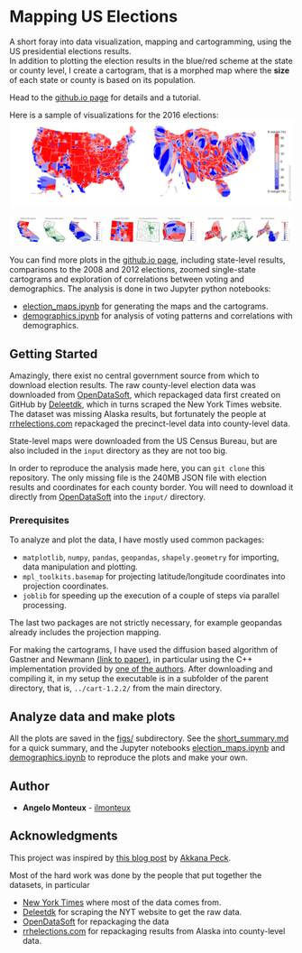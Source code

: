 # Mapping US Elections

A short foray into data visualization, mapping and cartogramming, using the US presidential elections results.     
In addition to plotting the election results in the blue/red scheme at the state or county level, I create a cartogram, that is a morphed map where the **size** of each state or county is based on its population.

Head to the [github.io page](https://ilmonteux.github.io/cartograms/) for details and a tutorial.

Here is a sample of visualizations for the 2016 elections:   
![county level map and cartogram](https://raw.githubusercontent.com/ilmonteux/mapping/master/US_elections/figs/election_county_map_carto.png)

<img src="figs/state_maps/election_county_16_CA.png" alt="2016 US state map"  width="33%"><img src="figs/state_maps/election_county_16_CO.png" alt="2016 US state map"  width="33%"><img src="figs/state_maps/election_county_16_NY.png" alt="2016 US state map"  width="33%">

You can find more plots in the [github.io page](https://ilmonteux.github.io/cartograms/), including state-level results, comparisons to the 2008 and 2012 elections, zoomed single-state cartograms and exploration of correlations between voting and demographics. The analysis is done in two Jupyter python notebooks:
- [election_maps.ipynb](election_maps.ipynb) for generating the maps and the cartograms.
- [demographics.ipynb](demographics.ipynb) for analysis of voting patterns and correlations with demographics.


## Getting Started
Amazingly, there exist no central government source from which to download election results. The raw county-level election data was downloaded from  [OpenDataSoft](http://data.opendatasoft.com/explore/dataset/usa-2016-presidential-election-by-county@public/), which repackaged data first created on GitHub by [Deleetdk](https://github.com/Deleetdk/USA.county.data), which in turns scraped the New York Times website.   
The dataset was missing Alaska results, but fortunately the people at [rrhelections.com](https://rrhelections.com/index.php/2018/02/02/alaska-results-by-county-equivalent-1960-2016/)  repackaged the precinct-level data into county-level data.

State-level maps were downloaded from the US Census Bureau, but are also included in the `input` directory as they are not too big.

In order to reproduce the analysis made here, you can  `git clone` this repository. The only missing file is the 240MB JSON file with election results and coordinates for each county border. You will need to download it  directly from [OpenDataSoft](http://data.opendatasoft.com/explore/dataset/usa-2016-presidential-election-by-county@public/) into the `input/` directory.

### Prerequisites
To analyze and plot the data, I have mostly used common packages:
- `matplotlib`, `numpy`, `pandas`, `geopandas`, `shapely.geometry` for importing, data manipulation and plotting.
- `mpl_toolkits.basemap` for projecting latitude/longitude coordinates into projection coordinates.
- `joblib` for speeding up the execution of a couple of steps via parallel processing.

The last two packages are not strictly necessary, for example geopandas already includes the projection mapping.

For making the cartograms, I have used the diffusion based algorithm of Gastner and Newmann [(link to paper)](www.pnas.org/content/101/20/7499), in particular using the C++ implementation provided by [one of the authors](http://www-personal.umich.edu/~mejn/cart/). After downloading and compiling it, in my setup the executable is in a subfolder of the parent directory, that is, `../cart-1.2.2/` from the main directory.

## Analyze data and make plots
All the plots are saved in the [figs/](figs/) subdirectory. See the [short_summary.md](short_summary.md) for a quick summary, and the Jupyter notebooks [election_maps.ipynb](election_maps.ipynb) and [demographics.ipynb](demographics.ipynb)  to reproduce the plots and make your own.

## Author
* **Angelo Monteux** - [ilmonteux](https://github.com/ilmonteux)

## Acknowledgments
This project was inspired by [this blog post](http://shallowsky.com/blog/programming/plotting-election-data-basemap.html) by [Akkana Peck](https://github.com/akkana).

Most of the hard work was done by the people that put together the datasets, in particular
* [New York Times](https://www.nytimes.com/elections/results/president) where most of the data comes from.
* [Deleetdk](https://github.com/Deleetdk/USA.county.data) for scraping the NYT website to get the raw data.
* [OpenDataSoft](http://data.opendatasoft.com/explore/dataset/usa-2016-presidential-election-by-county@public/) for repackaging the data
* [rrhelections.com](https://rrhelections.com/index.php/2018/02/02/alaska-results-by-county-equivalent-1960-2016/) for repackaging results from Alaska into county-level data.
